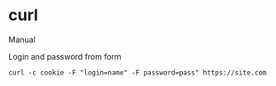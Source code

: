 curl
====
Manual



Login and password from form 

	curl -c cookie -F "login=name" -F password=pass" https://site.com